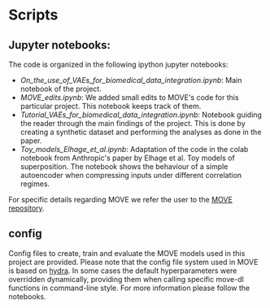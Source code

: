 
# Scripts
## Jupyter notebooks:
The code is organized in the following ipython jupyter notebooks:
- *On_the_use_of_VAEs_for_biomedical_data_integration.ipynb*: Main notebook of the project.
- *MOVE_edits.ipynb*: We added small edits to MOVE's code for this particular project. This notebook keeps track of them.
- *Tutorial_VAEs_for_biomedical_data_integration.ipynb*: Notebook guiding the reader through the main findings of the project. This is done by creating a synthetic dataset and performing the analyses as done in the paper.
- *Toy_models_Elhage_et_al.ipynb*: Adaptation of the code in the colab notebook from Anthropic's paper by Elhage et al. Toy models of superposition. The notebook shows the behaviour of a simple autoencoder when compressing inputs under different correlation regimes.

For specific details regarding MOVE we refer the user to the [MOVE repository](https://github.com/RasmussenLab/MOVE).

## config

Config files to create, train and evaluate the MOVE models used in this project are provided. Please note that the config file system used in MOVE is based on [hydra](https://hydra.cc/docs/intro/). In some cases the default hyperparameters were overridden dynamically, providing them when calling specific move-dl functions in command-line style. For more information please follow the notebooks. 


